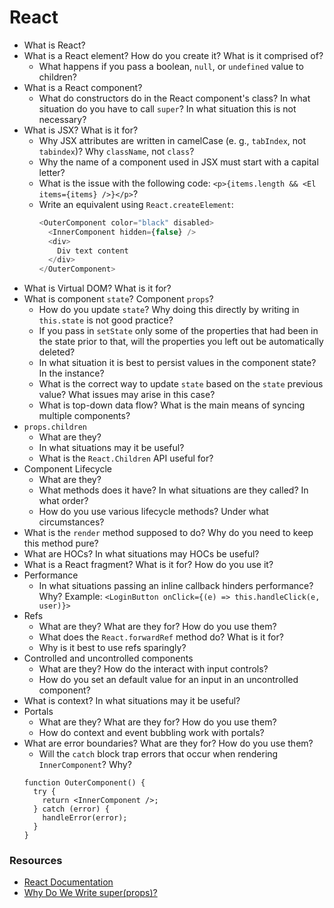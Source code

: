 # React

* What is React?
* What is a React element? How do you create it? What is it comprised of?
   * What happens if you pass a boolean, `null`, or `undefined` value to children?
* What is a React component?
   * What do constructors do in the React component's class? In what situation do you have to call `super`? In what situation this is not necessary?
* What is JSX? What is it for?
   * Why JSX attributes are written in camelCase (e. g., `tabIndex`, not `tabindex`)? Why `className`, not `class`?
   * Why the name of a component used in JSX must start with a capital letter?
   * What is the issue with the following code: `<p>{items.length && <El items={items} />}</p>`?
   * Write an equivalent using `React.createElement`:
      ```javascript
      <OuterComponent color="black" disabled>
        <InnerComponent hidden={false} />
        <div>
          Div text content
        </div>
      </OuterComponent>
      ```
* What is Virtual DOM? What is it for?
* What is component `state`? Component `props`?
   * How do you update `state`? Why doing this directly by writing in `this.state` is not good practice?
   * If you pass in `setState` only some of the properties that had been in the state prior to that, will the properties you left out be automatically deleted?
   * In what situation it is best to persist values in the component state? In the instance?
   * What is the correct way to update `state` based on the `state` previous value? What issues may arise in this case?
   * What is top-down data flow? What is the main means of syncing multiple components?
* `props.children`
   * What are they?
   * In what situations may it be useful?
   * What is the `React.Children` API useful for?
* Component Lifecycle
   * What are they?
   * What methods does it have? In what situations are they called? In what order?
   * How do you use various lifecycle methods? Under what circumstances?
* What is the `render` method supposed to do? Why do you need to keep this method pure?
* What are HOCs? In what situations may HOCs be useful?
* What is a React fragment? What is it for? How do you use it?
* Performance
   * In what situations passing an inline callback hinders performance? Why? Example: `<LoginButton onClick={(e) => this.handleClick(e, user)}>`
* Refs
   * What are they? What are they for? How do you use them?
   * What does the `React.forwardRef` method do? What is it for?
   * Why is it best to use refs sparingly?
* Controlled and uncontrolled components
   * What are they? How do the interact with input controls?
   * How do you set an default value for an input in an uncontrolled component?
* What is context? In what situations may it be useful?
* Portals
   * What are they? What are they for? How do you use them?
   * How do context and event bubbling work with portals?
* What are error boundaries? What are they for? How do you use them?
   * Will the `catch` block trap errors that occur when rendering `InnerComponent`? Why?
   ```
   function OuterComponent() {
     try {
       return <InnerComponent />;
     } catch (error) {
       handleError(error);
     }
   }
   ```

### Resources

* [React Documentation](https://reactJS.org/docs/getting-started.html)
* [Why Do We Write super(props)?](https://overreacted.io/why-do-we-write-super-props/)
